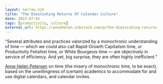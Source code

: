 ```yaml
---
layout: narrow.njk
title: "The Diminishing Returns Of Calendar Culture"
date: 2023-07-01
tags: [productivity, culture]
external_url: https://annehelen.substack.com/p/the-diminishing-returns-of-calendar?ref=daniel.pizza
---
```


“Several attributes and practices valorized by a monochronic understanding of time — which we could also call Rapid-Growth Capitalism time, or Productivity Fetishist time, or White Bourgeois time — are objectively in service of efficiency. And yet, big surprise, they are often highly inefficient.”

[Anne Helen Petersen](https://annehelen.substack.com/?ref=daniel.pizza "Anne Helen Petersen's Culture Study newsletter") on time (the misery of monochronic time, to be exact), based on the unwillingness of (certain) academics to accommodate for and use digital calendars, and calendar invites.
